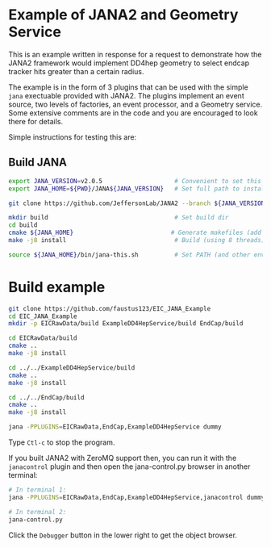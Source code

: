 # Example of JANA2 and Geometry Service 
This is an example written in response for a request to demonstrate how the JANA2 framework would implement DD4hep geometry to select endcap tracker hits greater than a certain radius. 

The example is in the form of 3 plugins that can be used with the simple `jana` exectuable provided with JANA2. The plugins implement an event source, two levels of factories, an event processor, and a Geometry service. Some extensive comments are in the code and you are encouraged to look there for details.

Simple instructions for testing this are:

## Build JANA
~~~ bash
export JANA_VERSION=v2.0.5                    # Convenient to set this once for specific release
export JANA_HOME=${PWD}/JANA${JANA_VERSION}   # Set full path to install dir

git clone https://github.com/JeffersonLab/JANA2 --branch ${JANA_VERSION} ${JANA_HOME}  # Get JANA2

mkdir build                                   # Set build dir
cd build
cmake ${JANA_HOME}                           # Generate makefiles (add -DUSE_ZEROMQ=1 if you have ZeroMQ available) 
make -j8 install                              # Build (using 8 threads) and install

source ${JANA_HOME}/bin/jana-this.sh          # Set PATH (and other envars)
~~~

# Build example
~~~ bash
git clone https://github.com/faustus123/EIC_JANA_Example
cd EIC_JANA_Example
mkdir -p EICRawData/build ExampleDD4HepService/build EndCap/build

cd EICRawData/build
cmake ..
make -j8 install

cd ../../ExampleDD4HepService/build
cmake ..
make -j8 install

cd ../../EndCap/build
cmake ..
make -j8 install

jana -PPLUGINS=EICRawData,EndCap,ExampleDD4HepService dummy
~~~
Type `Ctl-c` to stop the program.

If you built JANA2 with ZeroMQ support then, you can run it with the `janacontrol` plugin and
then open the jana-control.py browser in another terminal:
~~~ bash
# In terminal 1:
jana -PPLUGINS=EICRawData,EndCap,ExampleDD4HepService,janacontrol dummy

# In terminal 2:
jana-control.py
~~~

Click the `Debugger` button in the lower right to get the object browser.
